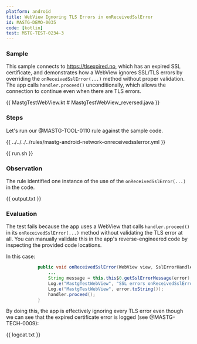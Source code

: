 ```yaml
---
platform: android
title: WebView Ignoring TLS Errors in onReceivedSslError
id: MASTG-DEMO-0035
code: [kotlin]
test: MSTG-TEST-0234-3
---
```


### Sample

This sample connects to <https://tlsexpired.no>, which has an expired SSL certificate, and demonstrates how a WebView ignores SSL/TLS errors by overriding the `onReceivedSslError(...)` method without proper validation. The app calls `handler.proceed()` unconditionally, which allows the connection to continue even when there are TLS errors.

{{ MastgTestWebView.kt # MastgTestWebView_reversed.java }}

### Steps

Let's run our @MASTG-TOOL-0110 rule against the sample code.

{{ ../../../../rules/mastg-android-network-onreceivedsslerror.yml }}

{{ run.sh }}

### Observation

The rule identified one instance of the use of the `onReceivedSslError(...)` in the code.

{{ output.txt }}

### Evaluation

The test fails because the app uses a WebView that calls `handler.proceed()` in its `onReceivedSslError(...)` method without validating the TLS error at all. You can manually validate this in the app's reverse-engineered code by inspecting the provided code locations.

In this case:

```java
            public void onReceivedSslError(WebView view, SslErrorHandler handler, SslError error) {
                ...
                String message = this.this$0.getSslErrorMessage(error);
                Log.e("MastgTestWebView", "SSL errors onReceivedSslError: " + message);
                Log.e("MastgTestWebView", error.toString());
                handler.proceed();
            }
```

By doing this, the app is effectively ignoring every TLS error even though we can see that the expired certificate error is logged (see @MASTG-TECH-0009):

{{ logcat.txt }}
